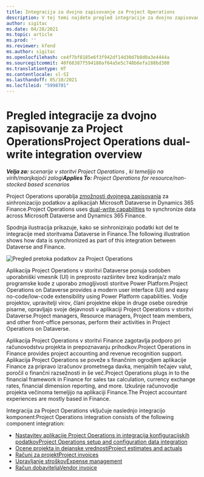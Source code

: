 ```yaml
---
title: Integracija za dvojno zapisovanje za Project Operations
description: V tej temi najdete pregled integracije za dvojno zapisovanje za Project Operations.
author: sigitac
ms.date: 04/28/2021
ms.topic: article
ms.prod: ''
ms.reviewer: kfend
ms.author: sigitac
ms.openlocfilehash: ce4f7bf8185e6f3f942df14d30d7b8d0a3e4444a
ms.sourcegitcommit: 40f68387f594180af64a5e5c748b6efa188bd300
ms.translationtype: HT
ms.contentlocale: sl-SI
ms.lasthandoff: 05/10/2021
ms.locfileid: "5998701"
---
```

# <a name="project-operations-dual-write-integration-overview"></a><span data-ttu-id="000e4-103">Pregled integracije za dvojno zapisovanje za Project Operations</span><span class="sxs-lookup"><span data-stu-id="000e4-103">Project Operations dual-write integration overview</span></span>

<span data-ttu-id="000e4-104">_**Velja za:** scenarije v storitvi Project Operations , ki temeljijo na virih/manjkajoči zalogi_</span><span class="sxs-lookup"><span data-stu-id="000e4-104">_**Applies To:** Project Operations for resource/non-stocked based scenarios_</span></span>

<span data-ttu-id="000e4-105">Project Operations uporablja [zmožnosti dvojnega zapisovanja](/dynamics365/fin-ops-core/dev-itpro/data-entities/dual-write/dual-write-home-page) za sinhronizacijo podatkov a aplikacijah Microsoft Dataverse in Dynamics 365 Finance.</span><span class="sxs-lookup"><span data-stu-id="000e4-105">Project Operations uses [dual-write capabilities](/dynamics365/fin-ops-core/dev-itpro/data-entities/dual-write/dual-write-home-page) to synchronize data across Microsoft Dataverse and Dynamics 365 Finance.</span></span>

<span data-ttu-id="000e4-106">Spodnja ilustracija prikazuje, kako se sinhronizirajo podatki kot del te integracije med storitvama Dataverse in Finance.</span><span class="sxs-lookup"><span data-stu-id="000e4-106">The following illustration shows how data is synchronized as part of this integration between Dataverse and Finance.</span></span>

![Pregled pretoka podatkov za Project Operations](./media/ProjectOperationsFlows.jpg)

<span data-ttu-id="000e4-108">Aplikacija Project Operations v storitvi Dataverse ponuja sodoben uporabniški vmesnik (UI) in preprosto razširitev brez kodiranja/z malo programske kode z uporabo zmogljivosti storitve Power Platform.</span><span class="sxs-lookup"><span data-stu-id="000e4-108">Project Operations on Dataverse provides a modern user interface (UI) and easy no-code/low-code extensibility using Power Platform capabilities.</span></span> <span data-ttu-id="000e4-109">Vodje projektov, upravitelji virov, člani projektne ekipe in druge osebe osrednje pisarne, opravljajo svoje dejavnosti v aplikaciji Project Operations v storitvi Dataverse.</span><span class="sxs-lookup"><span data-stu-id="000e4-109">Project managers, Resource managers, Project team members, and other front-office personas, perform their activities in Project Operations on Dataverse.</span></span>

<span data-ttu-id="000e4-110">Aplikacija Project Operations v storitvi Finance zagotavlja podporo pri računovodstvu projekta in prepoznavanju prihodkov.</span><span class="sxs-lookup"><span data-stu-id="000e4-110">Project Operations in Finance provides project accounting and revenue recognition support.</span></span> <span data-ttu-id="000e4-111">Aplikacija Project Operations se poveže s finančnim ogrodjem aplikacije Finance za pripravo izračunov prometnega davka, menjalnih tečajev valut, poročil o finančni razsežnosti in še več.</span><span class="sxs-lookup"><span data-stu-id="000e4-111">Project Operations plugs in to the financial framework in Finance for sales tax calculation, currency exchange rates, financial dimension reporting, and more.</span></span> <span data-ttu-id="000e4-112">Izkušnje računovodje projekta večinoma temeljijo na aplikaciji Finance.</span><span class="sxs-lookup"><span data-stu-id="000e4-112">The Project accountant experiences are mostly based in Finance.</span></span>

<span data-ttu-id="000e4-113">Integracija za Project Operations vključuje naslednjo integracijo komponent:</span><span class="sxs-lookup"><span data-stu-id="000e4-113">Project Operations integration consists of the following component integration:</span></span>


- [<span data-ttu-id="000e4-114">Nastavitev aplikacije Project Operations in integracija konfiguracijskih podatkov</span><span class="sxs-lookup"><span data-stu-id="000e4-114">Project Operations setup and configuration data integration</span></span>](resource-dual-write-setup-integration.md) 
- [<span data-ttu-id="000e4-115">Ocene projekta in dejanske vrednosti</span><span class="sxs-lookup"><span data-stu-id="000e4-115">Project estimates and actuals</span></span>](resource-dual-write-estimates-actuals.md)
- [<span data-ttu-id="000e4-116">Računi za projekt</span><span class="sxs-lookup"><span data-stu-id="000e4-116">Project invoices</span></span>](resource-dual-write-project-invoice.md)
- [<span data-ttu-id="000e4-117">Upravljanje stroškov</span><span class="sxs-lookup"><span data-stu-id="000e4-117">Expense management</span></span>](resource-dual-write-expense.md)
- [<span data-ttu-id="000e4-118">Račun dobavitelja</span><span class="sxs-lookup"><span data-stu-id="000e4-118">Vendor invoice</span></span>](resource-dual-write-vendor-invoice.md)
